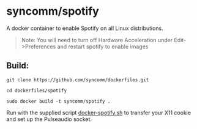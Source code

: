 # syncomm/spotify #

A docker container to enable Spotify on all Linux distributions.

> Note: You will need to turn off Hardware Acceleration under Edit->Preferences and restart spotify to enable images

## Build:

`git clone https://github.com/syncomm/dockerfiles.git`

`cd dockerfiles/spotify`

`sudo docker build -t syncomm/spotify .`

Run with the supplied script [docker-spotify.sh](https://raw.githubusercontent.com/syncomm/dockerfiles/master/spotify/docker-spotify.sh) to transfer your X11 cookie and set up the Pulseaudio socket.


